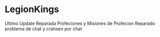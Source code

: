 # LegionKings

Ultimo Update Reparada Profeciones y Misiones de Profecion 
Reparado problema de chat y crahseo por chat
